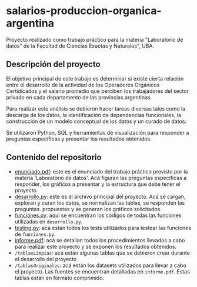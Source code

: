# salarios-produccion-organica-argentina

Proyecto realizado como trabajo práctico para la materia "Laboratorio de datos" de la Facultad de Ciencias Exactas y Naturales", UBA.

## Descripción del proyecto

El objetivo principal de este trabajo es determinar si existe cierta relación entre el desarrollo de la actividad de los Operadores Orgánicos Certidicados y el salario promedio que perciben los trabajadores del sector privado en cada departamento de las provincias argentinas. 

Para realizar este análisis se debieron hacer tareas diversas tales como la descarga de los datos, la identificación de dependencias funcionales, la construcción de un modelo conceptual de los datos y un curado de datos. 

Se utilizaron Python, SQL y herramientas de visualización para responder a preguntas específicas y presentar los resultados obtenidos. 

## Contenido del repositorio

- [enunciado.pdf](./enunciado.pdf): este es el enunciado del trabajo práctico provisto por la materia 'Laboratorio de datos'. Acá     figuran las preguntas específicas a responder, los gráficos a presentar y la estructura que debe tener el         proyecto. 
- [desarrollo.py](./desarrollo.py): este es el archivo principal del proyecto. Acá se cargan, exploran
  y curan los datos, se normalizan las tablas, se responden las preguntas.
  propuestas y se generan los gráficos solicitados.
- [funciones.py](./funciones.py): aquí se encuentran los códigos de todas las funciones utilizadas en `desarrollo.py`.
- [testing.py](./testing.py): acá están todos los tests utilizados para testear las funciones de `funciones.py`.
- [informe.pdf](./informe.pdf): acá se detallan todos los procedimientos llevados a cabo para realizar este proyecto y se exponen   los resultados obtenidos. 
- `/tablasLimpias`: acá están algunas tablas que se debieron crear durante el desarrollo del proyecto
- `/tablasOriginales`: acá están los datasets utilizados para llevar a cabo el proyecto. Las fuentes se           encuentran detalladas en `informe.pdf`. Estas tablas están en formato comprimido. 

